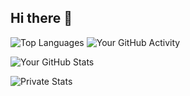## Hi there 👋
![Top Languages](https://github-readme-stats.vercel.app/api/top-langs/?username=Eilvo&layout=compact)
![Your GitHub Activity](https://ghchart.rshah.org/Eilvo)

![Your GitHub Stats](https://github-readme-stats.vercel.app/api?username=Eilvo&show_icons=true&theme=cobalt)

![Private Stats](https://github-readme-stats.vercel.app/api?username=Eilvo&count_private=true)
